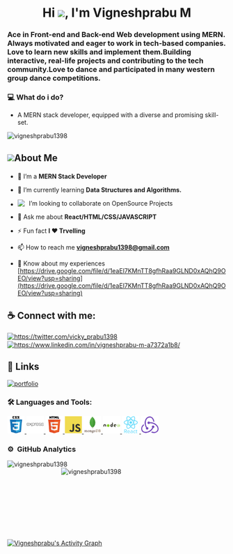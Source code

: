 <h1 align="center">Hi <img src="https://camo.githubusercontent.com/e8e7b06ecf583bc040eb60e44eb5b8e0ecc5421320a92929ce21522dbc34c891/68747470733a2f2f6d656469612e67697068792e636f6d2f6d656469612f6876524a434c467a6361737252346961377a2f67697068792e676966" width="30px">, I'm Vigneshprabu M</h1>
<h3 align="left">Ace in Front-end and Back-end Web development using MERN. Always motivated and eager to work in tech-based companies. Love to learn new skills and implement them.Building interactive, real-life projects and contributing to the tech community.Love to dance and participated in many western group dance competitions.</h3>

<!-- <p align="left"> <a href="https://github.com/ryo-ma/github-profile-trophy"><img src="https://github-profile-trophy.vercel.app/?username=vigneshprabu1398" alt="vigneshprabu1398" /></a> </p> -->

### 💻 What do i do?
- A MERN stack developer, equipped with a diverse and promising skill-set.

<p align="left"> <img src="https://komarev.com/ghpvc/?username=vigneshprabu1398&label=Profile%20views&color=0e75b6&style=flat" alt="vigneshprabu1398" /> </p>

## <p style="display:flex; align-items: center"> <img src="https://img.icons8.com/color/48/000000/user-male-circle--v2.png"/> About Me </p> 

- 🌱 I’m a **MERN Stack Developer**

- 🌱 I’m currently learning **Data Structures and Algorithms.**

- <p style="display:flex; align-items: center;"> <img src="https://img.icons8.com/color/18/000000/teamwork--v2.png" style="margin-right: 10px"/> I’m looking to collaborate on OpenSource Projects </p> 

- 💬 Ask me about **React/HTML/CSS/JAVASCRIPT**

- ⚡ Fun fact **I ❤️ Trvelling**

- 📫 How to reach me **vigneshprabu1398@gmail.com**

- 📄 Know about my experiences [https://drive.google.com/file/d/1eaEl7KMnTT8gfhRaa9GLND0xAQhQ9OEO/view?usp=sharing](https://drive.google.com/file/d/1eaEl7KMnTT8gfhRaa9GLND0xAQhQ9OEO/view?usp=sharing)

<h2 align="left"> ☕ Connect with me:</h2>
<p align="left">
<p align="left">
<a href="https://twitter.com/vicky_prabu1398" target="blank"><img align="center" src="https://raw.githubusercontent.com/rahuldkjain/github-profile-readme-generator/master/src/images/icons/Social/twitter.svg" alt="https://twitter.com/vicky_prabu1398" height="30" width="40" /></a>
<a href="https://linkedin.com/in/https://www.linkedin.com/in/vigneshprabu-m-a7372a1b8/" target="blank"><img align="center" src="https://raw.githubusercontent.com/rahuldkjain/github-profile-readme-generator/master/src/images/icons/Social/linked-in-alt.svg" alt="https://www.linkedin.com/in/vigneshprabu-m-a7372a1b8/" height="30" width="40" /></a>
</p>

## 🔗 Links

[![portfolio](https://img.shields.io/badge/my_portfolio-000?style=for-the-badge&logo=ko-fi&logoColor=white)](https://vignesh123.netlify.app/)

<h3 align="left">🛠 Languages and Tools:</h3>
<p align="left"> <a href="https://www.w3schools.com/css/" target="_blank" rel="noreferrer"> <img src="https://raw.githubusercontent.com/devicons/devicon/master/icons/css3/css3-original-wordmark.svg" alt="css3" width="40" height="40"/> </a> <a href="https://expressjs.com" target="_blank" rel="noreferrer"> <img src="https://raw.githubusercontent.com/devicons/devicon/master/icons/express/express-original-wordmark.svg" alt="express" width="40" height="40"/> </a> <a href="https://www.w3.org/html/" target="_blank" rel="noreferrer"> <img src="https://raw.githubusercontent.com/devicons/devicon/master/icons/html5/html5-original-wordmark.svg" alt="html5" width="40" height="40"/> </a> <a href="https://developer.mozilla.org/en-US/docs/Web/JavaScript" target="_blank" rel="noreferrer"> <img src="https://raw.githubusercontent.com/devicons/devicon/master/icons/javascript/javascript-original.svg" alt="javascript" width="40" height="40"/> </a> <a href="https://www.mongodb.com/" target="_blank" rel="noreferrer"> <img src="https://raw.githubusercontent.com/devicons/devicon/master/icons/mongodb/mongodb-original-wordmark.svg" alt="mongodb" width="40" height="40"/> </a> <a href="https://nodejs.org" target="_blank" rel="noreferrer"> <img src="https://raw.githubusercontent.com/devicons/devicon/master/icons/nodejs/nodejs-original-wordmark.svg" alt="nodejs" width="40" height="40"/> </a> <a href="https://reactjs.org/" target="_blank" rel="noreferrer"> <img src="https://raw.githubusercontent.com/devicons/devicon/master/icons/react/react-original-wordmark.svg" alt="react" width="40" height="40"/> </a> <a href="https://redux.js.org" target="_blank" rel="noreferrer"> <img src="https://raw.githubusercontent.com/devicons/devicon/master/icons/redux/redux-original.svg" alt="redux" width="40" height="40"/> </a></p>

### ⚙️ &nbsp;GitHub Analytics

 <div >
<p><img align="left"  src="https://github-readme-stats.vercel.app/api/top-langs?username=vigneshprabu1398&show_icons=true&locale=en&layout=compact&theme=radical" alt="vigneshprabu1398" width="380" /></p>

<p>&nbsp;<img align="right"  src="https://github-readme-stats.vercel.app/api?username=vigneshprabu1398&show_icons=true&locale=en&theme=tokyonight" alt="vigneshprabu1398" width="380" /></p>
</div>

<br/><br/><br/><br/>

<br/><br/><br/><br/>
<a href="https://github.com/vigneshprabu1398/github-readme-activity-graph"><img alt="Vigneshprabu's Activity Graph" src="https://activity-graph.herokuapp.com/graph?username=vigneshprabu1398&bg_color=0D1117&color=5BCDEC&line=5BCDEC&point=FFFFFF&hide_border=true" /></a>

<br/><br/>

